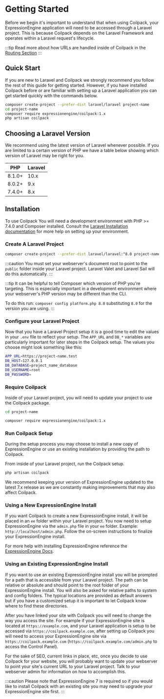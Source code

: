 # Getting Started

Before we begin it's important to understand that when using Coilpack, your ExpressionEngine application will need to be accessed through a Laravel project.  This is because Coilpack depends on the Laravel Framework and operates within a Laravel request's lifecycle.

:::tip
Read more about how URLs are handled inside of Coilpack in the [Routing Section](./routing.md)
:::

## Quick Start

If you are new to Laravel and Coilpack we strongly recommend you follow the rest of this guide for getting started.  However, if you have installed Coilpack before or are familiar with setting up a Laravel application you can get started quickly with the commands below.

```sh
composer create-project --prefer-dist laravel/laravel project-name
cd project-name
composer require expressionengine/coilpack:1.x
php artisan coilpack
```

## Choosing a Laravel Version

We recommend using the latest version of Laravel whenever possible.  If you are limited to a certain version of PHP we have a table below showing which version of Laravel may be right for you.

| PHP     | Laravel |
| ------- | ------- |
| 8.1.0+  | 10.x    |
| 8.0.2+  | 9.x     |
| 7.4.0+  | 8.x     |

## Installation

To use Coilpack You will need a development environment with PHP >= 7.4.0 and Composer installed. Consult the [Laravel Installation documentation](https://laravel.com/docs/10.x/installation) for more help on setting up your environment.


### Create A Laravel Project

```sh
composer create-project --prefer-dist laravel/laravel:^8.0 project-name
```

:::caution
You must set your webserver's document root to point to the `public` folder inside your Laravel project. Laravel Valet and Laravel Sail will do this automatically.
:::

:::tip
It can be helpful to tell Composer which version of PHP you're targeting.  This is especially important in a development environment where your webserver's PHP version may be different than the CLI.

To do this run: `composer config platform.php 8.0` substituting `8.0` for the version you are using.
:::

### Configure your Laravel Project

Now that you have a Laravel Project setup it is a good time to edit the values in your `.env` file to reflect your setup.  The `APP_URL` and `DB_*` variables are particularly important for later steps in the Coilpack setup.  The values you choose might look something like this:

```sh
APP_URL=https://project-name.test
DB_HOST=127.0.0.1
DB_DATABASE=project_name_database
DB_USERNAME=root
DB_PASSWORD=
```

### Require Coilpack

Inside of your Laravel project, you will need to update your project to use the Coilpack package.

```sh
cd project-name

composer require expressionengine/coilpack:1.x
```

### Run Coilpack Setup

During the setup process you may choose to install a new copy of ExpressionEngine or use an existing installation by providing the path to Coilpack.

From inside of your Laravel project, run the Coilpack setup.

```sh
php artisan coilpack
```

We recommend keeping your version of ExpressionEngine updated to the latest 7.x release as we are constantly making improvements that may also affect Coilpack.

### Using a New ExpressionEngine Install

If you want Coilpack to create a new ExpressionEngine install, it will be placed in an `ee` folder within your Laravel project.  You now need to setup ExpressionEngine via the `admin.php` file in your `ee` folder. Example: `http://localhost/admin.php`. Follow the on-screen instructions to finalize your ExpressionEngine install.

For more help with installing ExpressionEngine reference the [ExpressionEngine Docs](https://docs.expressionengine.com/latest/installation/installation.html).

### Using an Existing ExpressionEngine Install

If you want to use an existing ExpressionEngine install you will be prompted for a path that is accessible from your Laravel project.  The path can be relative or absolute and should point to the root folder of your ExpressionEngine install.  You will also be asked for relative paths to system and config folders.  The typical locations are provided as default answers but if you have a customized setup it is important to let Coilpack know where to find these directories.

After you have linked your site with Coilpack you will need to change the way you access the site.  For example if your ExpressionEngine site is located at `https://example.com`, and your Laravel application is setup to be accessed via `https://coilpack.example.com`, after setting up Coilpack you will need to access your ExpressionEngine site via `https://coilpack.example.com` (`https://coilpack.example.com/admin.php` to access the Control Panel).

For the sake of SEO, current links in place, etc, once you decide to use Coilpack for your website, you will probably want to update your webserver to point your site's current URL to your Laravel project. Talk to your webserver admin for information on how to accomplish this.

:::caution
Please note that ExpressionEngine 7 is required so if you would like to install Coilpack with an existing site you may need to upgrade your ExpressionEngine site first.
:::
